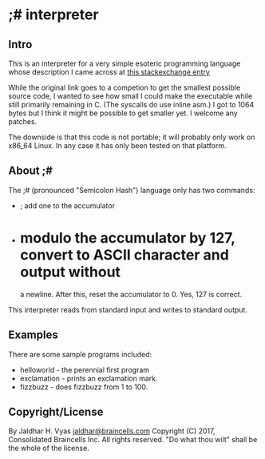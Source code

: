 # ;# interpreter

## Intro

This is an interpreter for a very simple esoteric programming language whose
description I came across at [this stackexchange entry](https://codegolf.stackexchange.com/questions/121921/make-a-interpreter.)

While the original link goes to a competion to get the smallest possible
source code, I wanted to see how small I could make the executable while still
primarily remaining in C. (The syscalls do use inline asm.)  I got to 1064
bytes but I think it might be possible to get smaller yet.  I welcome any
patches.

The downside is that this code is not portable; it will probably only work on
x86_64 Linux.  In any case it has only been tested on that platform.

## About ;#

The ;# (pronounced "Semicolon Hash") language only has two commands:

* ; add one to the accumulator
* # modulo the accumulator by 127, convert to ASCII character and output without
  a newline. After this, reset the accumulator to 0. Yes, 127 is correct.

This interpreter reads from standard input and writes to standard output.

## Examples

There are some sample programs included:

* helloworld - the perennial first program
* exclamation - prints an exclamation mark.
* fizzbuzz - does fizzbuzz from 1 to 100.


## Copyright/License

By Jaldhar H. Vyas <jaldhar@braincells.com>
Copyright (C) 2017, Consolidated Braincells Inc. All rights reserved.
"Do what thou wilt" shall be the whole of the license.
   
